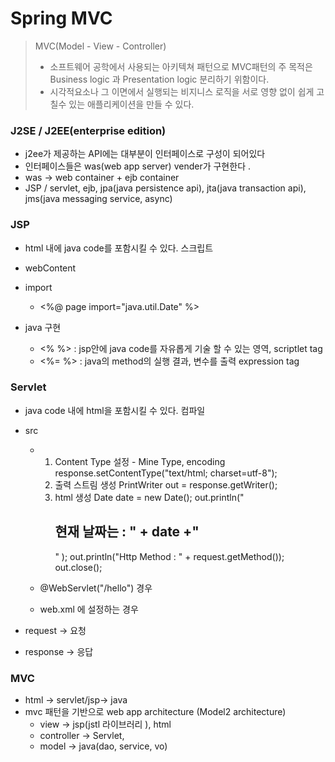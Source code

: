 # Spring MVC

> MVC(Model - View - Controller)
>
> - 소프트웨어 공학에서 사용되는 아키텍쳐 패턴으로 MVC패턴의 주 목적은 Business logic 과 Presentation logic 분리하기 위함이다.
> - 시각적요소나 그 이면에서 실행되는 비지니스 로직을 서로 영향 없이  쉽게 고칠수 있는 애플리케이션을 만들 수 있다.

### J2SE / J2EE(enterprise edition)

- j2ee가 제공하는 API에는 대부분이 인터페이스로 구성이 되어있다
- 인터페이스들은 was(web app server) vender가 구현한다 . 
- was -> web container + ejb container 
-  JSP / servlet, ejb, jpa(java persistence api), jta(java transaction api), jms(java messaging service, async)

### JSP

- html 내에 java code를 포함시킬 수 있다. 스크립트

- webContent
- import 
  - <%@ page import="java.util.Date" %>
- java 구현
  - <% %> : jsp안에 java code를 자유롭게 기술 할 수 있는 영역, scriptlet tag
  - <%= %> : java의 method의 실행 결과, 변수를 출력 expression tag

### Servlet

- java code 내에 html을 포함시킬 수 있다. 컴파일 

- src  

  - 1. Content Type 설정 - Mine Type, encoding 
       		response.setContentType("text/html; charset=utf-8");
    2.  출력 스트림 생성 
       		PrintWriter out = response.getWriter();
    3. html 생성
       		Date date = new Date();
       		out.println("<h2>현재 날짜는 : " + date +"</h2>" );
       		out.println("Http Method : " + request.getMethod());
       		out.close();

  - @WebServlet("/hello") 경우 
  - web.xml 에 설정하는 경우 

- request  -> 요청 

- response -> 응답

### MVC 

- html -> servlet/jsp-> java
- mvc 패턴을 기반으로 web app architecture (Model2 architecture)
  - view -> jsp(jstl 라이브러리 ), html
  - controller -> Servlet, 
  - model -> java(dao, service, vo)